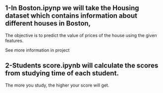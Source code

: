 ## 1-In Boston.ipynp we will take the Housing dataset which contains information about different houses in Boston, 
The objective is to predict the value of prices of the house using the given features.


See more information in project
## 2-Students score.ipynb will calculate the scores from studying time of each student.

The more you study, the higher your score will get.
